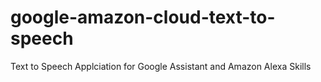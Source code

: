 # google-amazon-cloud-text-to-speech
 Text to Speech Applciation for Google Assistant and Amazon Alexa Skills
